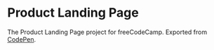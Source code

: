 # Product Landing Page

The Product Landing Page project for freeCodeCamp. Exported from [CodePen](https://codepen.io/emTr0/full/pXgBpL).
